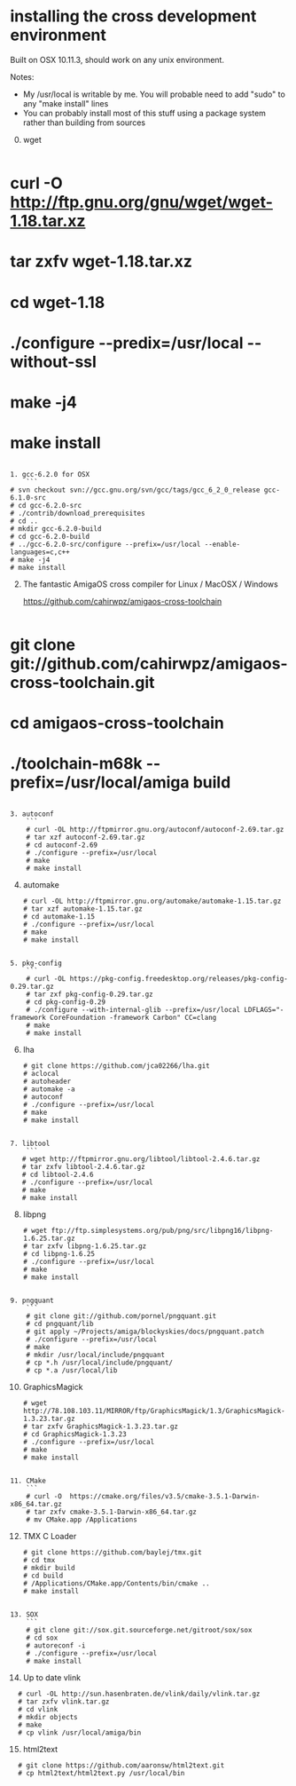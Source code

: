 installing the cross development environment
============================================

Built on OSX 10.11.3, should work on any unix environment.

Notes: 
   * My /usr/local is writable by me. You will probable need to add "sudo" to any "make install" lines
   * You can probably install most of this stuff using a package system rather than building from sources

0. wget
    ```
# curl -O http://ftp.gnu.org/gnu/wget/wget-1.18.tar.xz
# tar zxfv wget-1.18.tar.xz
# cd wget-1.18
# ./configure --predix=/usr/local --without-ssl
# make -j4
# make install
```

1. gcc-6.2.0 for OSX
    ```
# svn checkout svn://gcc.gnu.org/svn/gcc/tags/gcc_6_2_0_release gcc-6.1.0-src
# cd gcc-6.2.0-src
# ./contrib/download_prerequisites
# cd ..
# mkdir gcc-6.2.0-build
# cd gcc-6.2.0-build
# ../gcc-6.2.0-src/configure --prefix=/usr/local --enable-languages=c,c++
# make -j4
# make install
```

2. The fantastic AmigaOS cross compiler for Linux / MacOSX / Windows 

   https://github.com/cahirwpz/amigaos-cross-toolchain

    ```
# git clone git://github.com/cahirwpz/amigaos-cross-toolchain.git
# cd amigaos-cross-toolchain
# ./toolchain-m68k --prefix=/usr/local/amiga build
```
   
3. autoconf
    ```
    # curl -OL http://ftpmirror.gnu.org/autoconf/autoconf-2.69.tar.gz
    # tar xzf autoconf-2.69.tar.gz
    # cd autoconf-2.69
    # ./configure --prefix=/usr/local
    # make
    # make install
```

4. automake
    ```
    # curl -OL http://ftpmirror.gnu.org/automake/automake-1.15.tar.gz
    # tar xzf automake-1.15.tar.gz
    # cd automake-1.15
    # ./configure --prefix=/usr/local
    # make
    # make install
```

5. pkg-config
    ```
    # curl -OL https://pkg-config.freedesktop.org/releases/pkg-config-0.29.tar.gz
    # tar zxf pkg-config-0.29.tar.gz
    # cd pkg-config-0.29
    # ./configure --with-internal-glib --prefix=/usr/local LDFLAGS="-framework CoreFoundation -framework Carbon" CC=clang
    # make
    # make install
```

6. lha
    ```
    # git clone https://github.com/jca02266/lha.git
    # aclocal
    # autoheader
    # automake -a
    # autoconf
    # ./configure --prefix=/usr/local
    # make
    # make install
```

7. libtool
    ```
   # wget http://ftpmirror.gnu.org/libtool/libtool-2.4.6.tar.gz
   # tar zxfv libtool-2.4.6.tar.gz
   # cd libtool-2.4.6
   # ./configure --prefix=/usr/local
   # make
   # make install
```

8. libpng
    ```
   # wget ftp://ftp.simplesystems.org/pub/png/src/libpng16/libpng-1.6.25.tar.gz
   # tar zxfv libpng-1.6.25.tar.gz
   # cd libpng-1.6.25
   # ./configure --prefix=/usr/local
   # make
   # make install
```

9. pngquant
    ```
    # git clone git://github.com/pornel/pngquant.git
    # cd pngquant/lib
    # git apply ~/Projects/amiga/blockyskies/docs/pngquant.patch
    # ./configure --prefix=/usr/local
    # make
    # mkdir /usr/local/include/pngquant
    # cp *.h /usr/local/include/pngquant/
    # cp *.a /usr/local/lib
```

10. GraphicsMagick
    ```
    # wget http://78.108.103.11/MIRROR/ftp/GraphicsMagick/1.3/GraphicsMagick-1.3.23.tar.gz
    # tar zxfv GraphicsMagick-1.3.23.tar.gz
    # cd GraphicsMagick-1.3.23
    # ./configure --prefix=/usr/local
    # make
    # make install
```

11. CMake
    ```
    # curl -O  https://cmake.org/files/v3.5/cmake-3.5.1-Darwin-x86_64.tar.gz
    # tar zxfv cmake-3.5.1-Darwin-x86_64.tar.gz
    # mv CMake.app /Applications
```

12. TMX C Loader
    ```
    # git clone https://github.com/baylej/tmx.git
    # cd tmx
    # mkdir build
    # cd build
    # /Applications/CMake.app/Contents/bin/cmake ..
    # make install
```

13. SOX
    ```
    # git clone git://sox.git.sourceforge.net/gitroot/sox/sox
    # cd sox
    # autoreconf -i
    # ./configure --prefix=/usr/local
    # make install
```

14. Up to date vlink
  ```
    # curl -OL http://sun.hasenbraten.de/vlink/daily/vlink.tar.gz
    # tar zxfv vlink.tar.gz 
    # cd vlink
    # mkdir objects
    # make
    # cp vlink /usr/local/amiga/bin
```

15. html2text
  ```
    # git clone https://github.com/aaronsw/html2text.git
    # cp html2text/html2text.py /usr/local/bin
```
